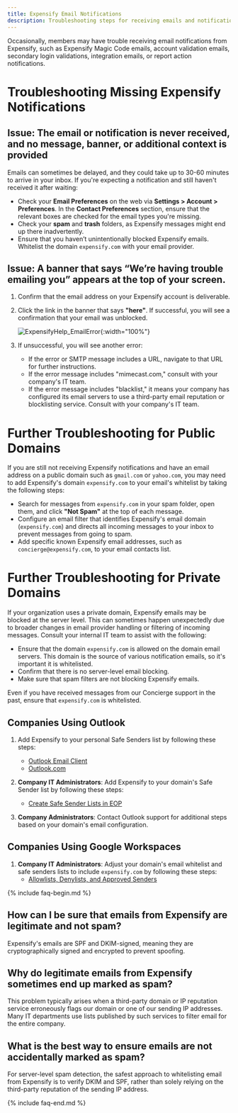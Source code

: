 ```yaml
---
title: Expensify Email Notifications
description: Troubleshooting steps for receiving emails and notifications from Expensify.
---
```


Occasionally, members may have trouble receiving email notifications from Expensify, such as Expensify Magic Code emails, account validation emails, secondary login validations, integration emails, or report action notifications.

# Troubleshooting Missing Expensify Notifications

## Issue: The email or notification is never received, and no message, banner, or additional context is provided

Emails can sometimes be delayed, and they could take up to 30-60 minutes to arrive in your inbox. If you're expecting a notification and still haven't received it after waiting:

- Check your **Email Preferences** on the web via **Settings > Account > Preferences**. In the **Contact Preferences** section, ensure that the relevant boxes are checked for the email types you're missing.
- Check your **spam** and **trash** folders, as Expensify messages might end up there inadvertently.
- Ensure that you haven’t unintentionally blocked Expensify emails. Whitelist the domain `expensify.com` with your email provider.

## Issue: A banner that says “We’re having trouble emailing you” appears at the top of your screen.

1. Confirm that the email address on your Expensify account is deliverable.
2. Click the link in the banner that says **"here"**. If successful, you will see a confirmation that your email was unblocked.

   ![ExpensifyHelp_EmailError]({{site.url}}/assets/images/ExpensifyHelp_EmailError.png){:width="100%"}

3. If unsuccessful, you will see another error:

   - If the error or SMTP message includes a URL, navigate to that URL for further instructions.
   - If the error message includes "mimecast.com," consult with your company's IT team.
   - If the error message includes "blacklist," it means your company has configured its email servers to use a third-party email reputation or blocklisting service. Consult with your company's IT team.

# Further Troubleshooting for Public Domains

If you are still not receiving Expensify notifications and have an email address on a public domain such as `gmail.com` or `yahoo.com`, you may need to add Expensify's domain `expensify.com` to your email's whitelist by taking the following steps:

- Search for messages from `expensify.com` in your spam folder, open them, and click **"Not Spam"** at the top of each message.
- Configure an email filter that identifies Expensify's email domain (`expensify.com`) and directs all incoming messages to your inbox to prevent messages from going to spam.
- Add specific known Expensify email addresses, such as `concierge@expensify.com`, to your email contacts list.

# Further Troubleshooting for Private Domains

If your organization uses a private domain, Expensify emails may be blocked at the server level. This can sometimes happen unexpectedly due to broader changes in email provider handling or filtering of incoming messages. Consult your internal IT team to assist with the following:

- Ensure that the domain `expensify.com` is allowed on the domain email servers. This domain is the source of various notification emails, so it's important it is whitelisted.
- Confirm that there is no server-level email blocking.
- Make sure that spam filters are not blocking Expensify emails.

Even if you have received messages from our Concierge support in the past, ensure that `expensify.com` is whitelisted.

## Companies Using Outlook

1. Add Expensify to your personal Safe Senders list by following these steps:
   - [Outlook Email Client](https://support.microsoft.com/en-us/office/add-recipients-of-my-email-messages-to-the-safe-senders-list-be1baea0-beab-4a30-b968-9004332336ce)
   - [Outlook.com](https://support.microsoft.com/en-us/office/safe-senders-in-outlook-com-470d4ee6-e3b6-402b-8cd9-a6f00eda7339)

2. **Company IT Administrators**: Add Expensify to your domain's Safe Sender list by following these steps:
   - [Create Safe Sender Lists in EOP](https://learn.microsoft.com/en-us/defender-office-365/create-safe-sender-lists-in-office-365)

3. **Company Administrators**: Contact Outlook support for additional steps based on your domain's email configuration.

## Companies Using Google Workspaces

1. **Company IT Administrators**: Adjust your domain's email whitelist and safe senders lists to include `expensify.com` by following these steps:
   - [Allowlists, Denylists, and Approved Senders](https://support.google.com/a/answer/60752)

{% include faq-begin.md %}

## How can I be sure that emails from Expensify are legitimate and not spam?

Expensify's emails are SPF and DKIM-signed, meaning they are cryptographically signed and encrypted to prevent spoofing.

## Why do legitimate emails from Expensify sometimes end up marked as spam?

This problem typically arises when a third-party domain or IP reputation service erroneously flags our domain or one of our sending IP addresses. Many IT departments use lists published by such services to filter email for the entire company.

## What is the best way to ensure emails are not accidentally marked as spam?

For server-level spam detection, the safest approach to whitelisting email from Expensify is to verify DKIM and SPF, rather than solely relying on the third-party reputation of the sending IP address.

{% include faq-end.md %}
